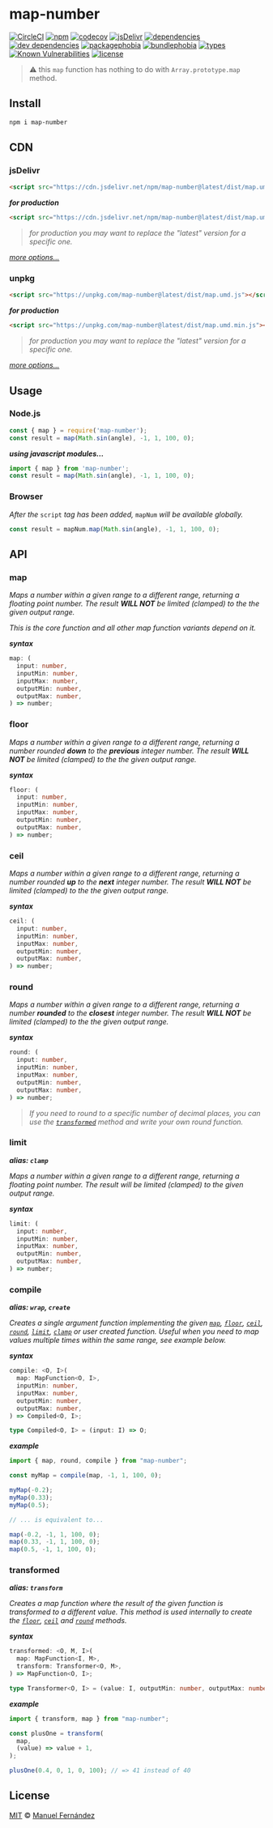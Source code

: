 # map-number

[![CircleCI](https://circleci.com/gh/manferlo81/map-number.svg?style=svg)](https://circleci.com/gh/manferlo81/map-number) [![npm](https://badgen.net/npm/v/map-number)](https://www.npmjs.com/package/map-number) [![codecov](https://codecov.io/gh/manferlo81/map-number/branch/master/graph/badge.svg)](https://codecov.io/gh/manferlo81/map-number) [![jsDelivr](https://data.jsdelivr.com/v1/package/npm/map-number/badge?style=rounded)](https://www.jsdelivr.com/package/npm/map-number) [![dependencies](https://badgen.net/david/dep/manferlo81/map-number)](https://david-dm.org/manferlo81/map-number) [![dev dependencies](https://badgen.net/david/dev/manferlo81/map-number)](https://david-dm.org/manferlo81/map-number?type=dev) [![packagephobia](https://badgen.net/packagephobia/install/map-number)](https://packagephobia.now.sh/result?p=map-number) [![bundlephobia](https://badgen.net/bundlephobia/min/map-number)](https://bundlephobia.com/result?p=map-number) [![types](https://img.shields.io/npm/types/map-number.svg)](https://github.com/microsoft/typescript) [![Known Vulnerabilities](https://snyk.io/test/github/manferlo81/map-number/badge.svg?targetFile=package.json)](https://snyk.io/test/github/manferlo81/map-number?targetFile=package.json) [![license](https://badgen.net/github/license/manferlo81/map-number)](LICENSE)

> :warning: this `map` function has nothing to do with `Array.prototype.map` method.

## Install

```bash
npm i map-number
```

## CDN

### jsDelivr

```html
<script src="https://cdn.jsdelivr.net/npm/map-number@latest/dist/map.umd.js"></script>
```

***for production***

```html
<script src="https://cdn.jsdelivr.net/npm/map-number@latest/dist/map.umd.min.js"></script>
```

> *for production you may want to replace the "latest" version for a specific one.*

*[more options...](https://www.jsdelivr.com/package/npm/map-number?version=latest)*

### unpkg

```html
<script src="https://unpkg.com/map-number@latest/dist/map.umd.js"></script>
```

***for production***

```html
<script src="https://unpkg.com/map-number@latest/dist/map.umd.min.js"></script>
```

> *for production you may want to replace the "latest" version for a specific one.*

*[more options...](https://unpkg.com/map-number@latest/)*

## Usage

### Node.js

```javascript
const { map } = require('map-number');
const result = map(Math.sin(angle), -1, 1, 100, 0);
```

***using javascript modules...***

```javascript
import { map } from 'map-number';
const result = map(Math.sin(angle), -1, 1, 100, 0);
```

### Browser

*After the* `script` *tag has been added,* `mapNum` *will be available globally.*

```javascript
const result = mapNum.map(Math.sin(angle), -1, 1, 100, 0);
```

## API

### map

*Maps a number within a given range to a different range, returning a floating point number. The result **WILL NOT** be limited (clamped) to the the given output range.*

*This is the core function and all other map function variants depend on it.*

***syntax***

```typescript
map: (
  input: number,
  inputMin: number,
  inputMax: number,
  outputMin: number,
  outputMax: number,
) => number;
```

### floor

*Maps a number within a given range to a different range, returning a number rounded **down** to the **previous** integer number. The result **WILL NOT** be limited (clamped) to the the given output range.*

***syntax***

```typescript
floor: (
  input: number,
  inputMin: number,
  inputMax: number,
  outputMin: number,
  outputMax: number,
) => number;
```

### ceil

*Maps a number within a given range to a different range, returning a number rounded **up** to the **next** integer number. The result **WILL NOT** be limited (clamped) to the the given output range.*

***syntax***

```typescript
ceil: (
  input: number,
  inputMin: number,
  inputMax: number,
  outputMin: number,
  outputMax: number,
) => number;
```

### round

*Maps a number within a given range to a different range, returning a number **rounded** to the **closest** integer number. The result **WILL NOT** be limited (clamped) to the the given output range.*

***syntax***

```typescript
round: (
  input: number,
  inputMin: number,
  inputMax: number,
  outputMin: number,
  outputMax: number,
) => number;
```

> *If you need to round to a specific number of decimal places, you can use the [`transformed`](#transformed) method and write your own round function.*

### limit

***alias: `clamp`***

*Maps a number within a given range to a different range, returning a floating point number. The result will be limited (clamped) to the given output range.*

***syntax***

```typescript
limit: (
  input: number,
  inputMin: number,
  inputMax: number,
  outputMin: number,
  outputMax: number,
) => number;
```

### compile

***alias: `wrap`, `create`***

*Creates a single argument function implementing the given [`map`](#map), [`floor`](#floor), [`ceil`](#ceil), [`round`](#round), [`limit`](#limit), [`clamp`](#limit) or user created function. Useful when you need to map values multiple times within the same range, see example below.*

***syntax***

```typescript
compile: <O, I>(
  map: MapFunction<O, I>,
  inputMin: number,
  inputMax: number,
  outputMin: number,
  outputMax: number,
) => Compiled<O, I>;

type Compiled<O, I> = (input: I) => O;
```

***example***

```javascript
import { map, round, compile } from "map-number";

const myMap = compile(map, -1, 1, 100, 0);

myMap(-0.2);
myMap(0.33);
myMap(0.5);

// ... is equivalent to...

map(-0.2, -1, 1, 100, 0);
map(0.33, -1, 1, 100, 0);
map(0.5, -1, 1, 100, 0);
```

### transformed

***alias: `transform`***

*Creates a map function where the result of the given function is transformed to a different value. This method is used internally to create the [`floor`](#floor), [`ceil`](#ceil) and [`round`](#round) methods.*

***syntax***

```typescript
transformed: <O, M, I>(
  map: MapFunction<I, M>,
  transform: Transformer<O, M>,
) => MapFunction<O, I>;

type Transformer<O, I> = (value: I, outputMin: number, outputMax: number) => O;
```

***example***

```javascript
import { transform, map } from "map-number";

const plusOne = transform(
  map,
  (value) => value + 1,
);

plusOne(0.4, 0, 1, 0, 100); // => 41 instead of 40
```

## License

[MIT](LICENSE) &copy; [Manuel Fernández](https://github.com/manferlo81)
